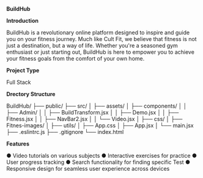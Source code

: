 **BuildHub**

**Introduction**

BuildHub is a revolutionary online platform designed to inspire and guide you on your fitness journey. Much like Cult Fit, we believe that fitness is not just a destination, but a way of life. Whether you're a seasoned gym enthusiast or just starting out, BuildHub is here to empower you to achieve your fitness goals from the comfort of your own home.

**Project Type**

Full Stack

**Drectory Structure**

BuildHub/
├── public/
├── src/
│   ├── assets/
│   ├── components/
│   │   ├── Admin/
│   │   ├── BuildTransform.jsx
│   │   ├── Demo.jsx
│   │   ├── Fitness.jsx
│   │   ├── NavBar2.jsx
│   │   └── Video.jsx
│   ├── css/
│   ├── Fitnes-images/
│   ├── utils/
│   ├── App.css
│   ├── App.jsx
│   └── main.jsx
├── .eslintrc.js
├── .gitignore
└── index.html


**Features**

● Video tutorials on various subjects
● Interactive exercises for practice
● User progress tracking
● Search functionality for finding specific Test
● Responsive design for seamless user experience across devices





